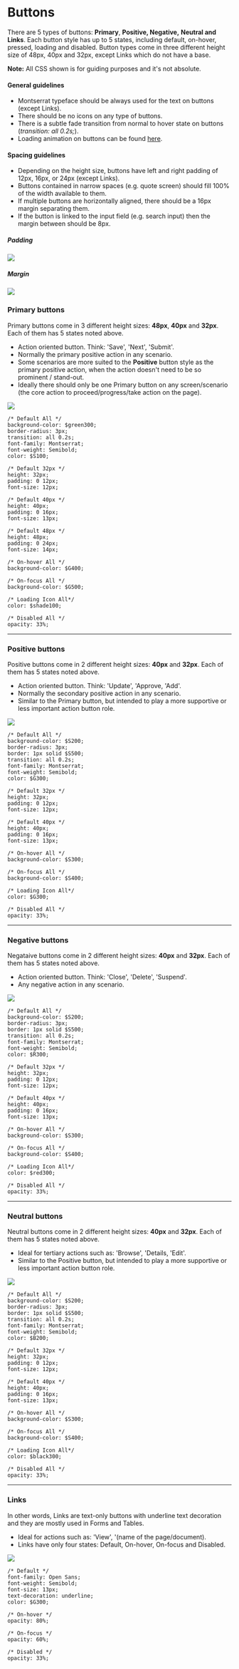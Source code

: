 # Buttons

There are 5 types of buttons: **Primary**, **Positive, Negative,** **Neutral **and** Links**. Each button style has up to 5 states, including default, on-hover, pressed, loading and disabled. Button types come in three different height size of 48px, 40px and 32px, except Links which do not have a base.

**Note:** All CSS shown is for guiding purposes and it's not absolute.

#### General guidelines

* Montserrat typeface should be always used for the text on buttons \(except Links\).
* There should be no icons on any type of buttons.
* There is a subtle fade transition from normal to hover state on buttons \(_transition: all 0.2s;_\).
* Loading animation on buttons can be found [here](https://projects.lukehaas.me/css-loaders/).

#### Spacing guidelines

* Depending on the height size, buttons have left and right padding of 12px, 16px, or 24px \(except Links\).
* Buttons contained in narrow spaces \(e.g. quote screen\) should fill 100% of the width available to them.
* If multiple buttons are horizontally aligned, there should be a 16px margin separating them.
* If the button is linked to the input field \(e.g. search input\) then the margin between should be 8px. 

##### Padding

![](/assets/atoms/buttons-padding.png)

##### Margin

![](/assets/atoms/buttons-margin.png)

### Primary buttons

Primary buttons come in 3 different height sizes: **48px**, **40px** and **32px**. Each of them has 5 states noted above.

* Action oriented button. Think: 'Save', 'Next', 'Submit'.
* Normally the primary positive action in any scenario.
* Some scenarios are more suited to the **Positive** button style as the primary positive action, when the action doesn't need to be so prominent / stand-out.
* Ideally there should only be one Primary button on any screen/scenario \(the core action to proceed/progress/take action on the page\).

![](/assets/atoms/buttons-primary.png)

```
/* Default All */
background-color: $green300;
border-radius: 3px;
transition: all 0.2s;
font-family: Montserrat;
font-weight: Semibold;
color: $S100;

/* Default 32px */
height: 32px;
padding: 0 12px;
font-size: 12px;

/* Default 40px */
height: 40px;
padding: 0 16px;
font-size: 13px;

/* Default 48px */
height: 48px;
padding: 0 24px;
font-size: 14px;

/* On-hover All */
background-color: $G400;

/* On-focus All */
background-color: $G500;

/* Loading Icon All*/
color: $shade100;

/* Disabled All */
opacity: 33%;
```

---

### Positive buttons

Positive buttons come in 2 different height sizes: **40px** and **32px**. Each of them has 5 states noted above.

* Action oriented button. Think: 'Update', 'Approve, 'Add'.
* Normally the secondary positive action in any scenario.
* Similar to the Primary button, but intended to play a more supportive or less important action button role.

![](/assets/atoms/buttons-positive.png)

```
/* Default All */
background-color: $S200;
border-radius: 3px;
border: 1px solid $S500;
transition: all 0.2s;
font-family: Montserrat;
font-weight: Semibold;
color: $G300;

/* Default 32px */
height: 32px;
padding: 0 12px;
font-size: 12px;

/* Default 40px */
height: 40px;
padding: 0 16px;
font-size: 13px;

/* On-hover All */
background-color: $S300;

/* On-focus All */
background-color: $S400;

/* Loading Icon All*/
color: $G300;

/* Disabled All */
opacity: 33%;
```

---

### Negative buttons

Negataive buttons come in 2 different height sizes: **40px** and **32px**. Each of them has 5 states noted above.

* Action oriented button. Think: 'Close', 'Delete', 'Suspend'.
* Any negative action in any scenario.

![](/assets/atoms/buttons-negative.png)

```
/* Default All */
background-color: $S200;
border-radius: 3px;
border: 1px solid $S500;
transition: all 0.2s;
font-family: Montserrat;
font-weight: Semibold;
color: $R300;

/* Default 32px */
height: 32px;
padding: 0 12px;
font-size: 12px;

/* Default 40px */
height: 40px;
padding: 0 16px;
font-size: 13px;

/* On-hover All */
background-color: $S300;

/* On-focus All */
background-color: $S400;

/* Loading Icon All*/
color: $red300;

/* Disabled All */
opacity: 33%;
```

---

### Neutral buttons

Neutral buttons come in 2 different height sizes: **40px** and **32px**. Each of them has 5 states noted above.

* Ideal for tertiary actions such as: 'Browse', 'Details, 'Edit'.
* Similar to the Positive button, but intended to play a more supportive or less important action button role.

![](/assets/atoms/buttons-neutral.png)

```
/* Default All */
background-color: $S200;
border-radius: 3px;
border: 1px solid $S500;
transition: all 0.2s;
font-family: Montserrat;
font-weight: Semibold;
color: $B200;

/* Default 32px */
height: 32px;
padding: 0 12px;
font-size: 12px;

/* Default 40px */
height: 40px;
padding: 0 16px;
font-size: 13px;

/* On-hover All */
background-color: $S300;

/* On-focus All */
background-color: $S400;

/* Loading Icon All*/
color: $black300;

/* Disabled All */
opacity: 33%;
```

---

### Links

In other words, Links are text-only buttons with underline text decoration and they are mostly used in Forms and Tables.

* Ideal for actions such as: 'View', '\(name of the page/document\).
* Links have only four states: Default, On-hover, On-focus and Disabled.

![](/assets/atoms/buttons-links.png)

```
/* Default */
font-family: Open Sans;
font-weight: Semibold;
font-size: 13px;
text-decoration: underline;
color: $G300;

/* On-hover */
opacity: 80%;

/* On-focus */
opacity: 60%;

/* Disabled */
opacity: 33%;
```



